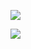 ![](https://b-ssl.duitang.com/uploads/item/201902/10/20190210210223_bvmso.jpg)

![](https://visitor-badge.glitch.me/badge?page_id=qdzhaoxiaodao.qdzhaoxiaodao)
